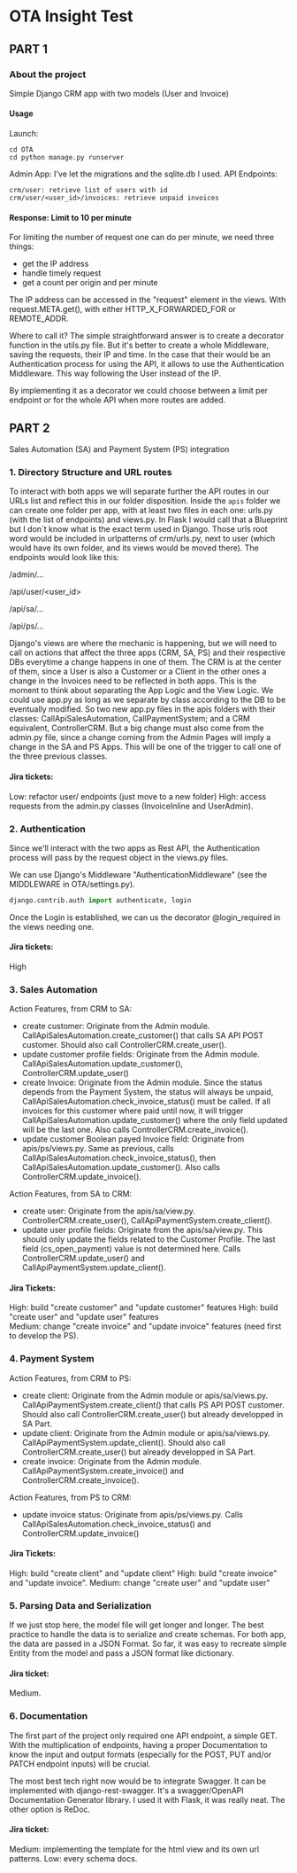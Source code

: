 # OTA Insight Test

## PART 1

### About the project
Simple Django CRM app with two models (User and Invoice)


#### Usage
Launch: 

```
cd OTA
cd python manage.py runserver 
```

Admin App: I've let the migrations and the sqlite.db I used. 
API Endpoints:

```
crm/user: retrieve list of users with id
crm/user/<user_id>/invoices: retrieve unpaid invoices
```

#### Response: Limit to 10 per minute

For limiting the number of request one can do per minute, we need three things:

- get the IP address
- handle timely request
- get a count per origin and per minute
    
The IP address can be accessed in the "request" element in the views. With request.META.get(), with either HTTP_X_FORWARDED_FOR or REMOTE_ADDR.

Where to call it? The simple straightforward answer is to create a decorator function in the utils.py file. But it's better to create a whole Middleware, saving the requests, their IP and time.
In the case that their would be an Authentication process for using the API, it allows to use the Authentication Middleware. This way following the User instead of the IP.

By implementing it as a decorator we could choose between a limit per endpoint or for the whole API when more routes are added.  

## PART 2
Sales Automation (SA) and Payment System (PS) integration

### 1. Directory Structure and URL routes
To interact with both apps we will separate further the API routes in our URLs list and reflect this in our folder disposition.
Inside the `apis` folder we can create one folder per app, with at least two files in each one: urls.py (with the list of endpoints) and views.py. In Flask I would call that a Blueprint but I don´t know what is the exact term used in Django. Those urls root word would be included in urlpatterns of crm/urls.py, next to user (which would have its own folder, and its views would be moved there).
The endpoints would look like this:

/admin/...

/api/user/<user_id>

/api/sa/...

/api/ps/...

Django's views are where the mechanic is happening, but we will need to call on actions that affect the three apps (CRM, SA, PS) and their respective DBs everytime a change happens in one of them. The CRM is at the center of them, since a User is also a Customer or a Client in the other ones a change in the Invoices need to be reflected in both apps. 
This is the moment to think about separating the App Logic and the View Logic. We could use app.py as long as we separate by class according to the DB to be eventually modified. So two new app.py files in the apis folders with their classes: CallApiSalesAutomation, CallPaymentSystem; and a CRM equivalent, ControllerCRM. But a big change must also come from the admin.py file, since a change coming from the Admin Pages will imply a change in the SA and PS Apps. This will be one of the trigger to call one of the three previous classes. 

#### Jira tickets:
Low: refactor user/ endpoints (just move to a new folder)
High: access requests from the admin.py classes (InvoiceInline and UserAdmin).

### 2. Authentication
Since we'll interact with the two apps as Rest API, the Authentication process will pass by the request object in the views.py files.

We can use Django's Middleware "AuthenticationMiddleware" (see the MIDDLEWARE  in OTA/settings.py).
```python
django.contrib.auth import authenticate, login
```
Once the Login is established, we can us the decorator @login_required in the views needing one.

#### Jira tickets:
High

### 3. Sales Automation
Action Features, from CRM to SA:

- create customer: Originate from the Admin module. CallApiSalesAutomation.create_customer() that calls SA API POST customer. Should also call ControllerCRM.create_user().
- update customer profile fields: Originate from the Admin module. CallApiSalesAutomation.update_customer(), ControllerCRM.update_user()
- create Invoice: Originate from the Admin module. Since the status depends from the Payment System, the status will always be unpaid, CallApiSalesAutomation.check_invoice_status() must be called. If all invoices for this customer where paid until now, it will trigger CallApiSalesAutomation.update_customer() where the only field updated will be the last one. Also calls ControllerCRM.create_invoice().
- update customer Boolean payed Invoice field: Originate from apis/ps/views.py. Same as previous, calls CallApiSalesAutomation.check_invoice_status(), then CallApiSalesAutomation.update_customer(). Also calls ControllerCRM.update_invoice().

Action Features, from SA to CRM:

- create user: Originate from the apis/sa/view.py. ControllerCRM.create_user(), CallApiPaymentSystem.create_client().
- update user profile fields: Originate from the apis/sa/view.py. This should only update the fields related to the Customer Profile. The last field (cs_open_payment) value is not determined here. Calls ControllerCRM.update_user() and CallApiPaymentSystem.update_client().

#### Jira Tickets: 
High: build "create customer" and  "update customer" features
High: build "create user" and "update user" features  
Medium: change "create invoice" and "update invoice" features (need first to develop the PS).

### 4. Payment System

Action Features, from CRM to PS:

- create client: Originate from the Admin module or apis/sa/views.py. CallApiPaymentSystem.create_client() that calls PS API POST customer. Should also call ControllerCRM.create_user() but already developped in SA Part.
- update client: Originate from the Admin module or apis/sa/views.py. CallApiPaymentSystem.update_client(). Should also call ControllerCRM.create_user() but already developped in SA Part.
- create invoice: Originate from the Admin module. CallApiPaymentSystem.create_invoice() and ControllerCRM.create_invoice().

Action Features, from PS to CRM:

- update invoice status: Originate from apis/ps/views.py. Calls CallApiSalesAutomation.check_invoice_status() and ControllerCRM.update_invoice()

#### Jira Tickets: 
High: build "create client" and "update client"
High: build "create invoice" and "update invoice".
Medium: change "create user" and "update user"


### 5. Parsing Data and Serialization
If we just stop here, the model file will get longer and longer. The best practice to handle the data is to serialize and create schemas.
For both app, the data are passed in a JSON Format. So far, it was easy to recreate simple Entity from the model and pass a JSON format like dictionary.

#### Jira ticket:
Medium.

### 6. Documentation
The first part of the project only required one API endpoint, a simple GET. With the multiplication of endpoints, having a proper Documentation to know the input and output formats (especially for the POST, PUT and/or PATCH endpoint inputs) will be crucial.

The most best tech right now would be to integrate Swagger. It can be implemented with django-rest-swagger. It's a swagger/OpenAPI Documentation Generator library.
I used it with Flask, it was really neat. The other option is ReDoc.

#### Jira ticket:
Medium: implementing the template for the html view and its own url patterns.
Low: every schema docs.
